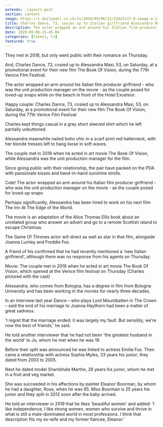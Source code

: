 ```yaml
---
extends: _layouts.post
section: content
image: https://i.dailymail.co.uk/1s/2020/09/06/15/32843172-0-image-a-11_1599403204912.jpg 
title: Charles Dance, 73, cosies up to Italian girlfriend Alessandra Masi, 53, at Venice Film Festival 
description: The actor wrapped an arm around his Italian film producer girlfriend - who was the unit production manager on the movie - as they posed for snaps while on the beach in front of the Hotel Excelsior 
date: 2020-09-06-15-45-04 
categories: [latest, tv] 
featured: true 
--- 
```

They met in 2018, but only went public with their romance on Thursday. 

And, Charles Dance, 73, cosied up to Alessandra Masi, 53, on Saturday, at a promotional event for their new film The Book Of Vision, during the 77th Venice Film Festival.

The actor wrapped an arm around his Italian film producer girlfriend - who was the unit production manager on the movie - as the couple posed for loved-up snaps while on the beach in front of the Hotel Excelsior.  

Happy couple: Charles Dance, 73, cosied up to Alessandra Masi, 53, on Saturday, at a promotional event for their new film The Book Of Vision, during the 77th Venice Film Festival

Charles kept things casual in a grey short sleeved shirt which he left partially unbuttoned. 

Alessandra meanwhile nailed boho chic in a scarf print red halterneck, with her blonde tresses left to hang loose in soft waves.

The couple met in 2018 when he acted in art movie The Book Of Vision, while Alessandra was the unit production manager for the film. 

Since going public with their relationship, the pair have packed on the PDA with passionate kisses and hand-in-hand sunshine strolls.  

Cute! The actor wrapped an arm around his Italian film producer girlfriend - who was the unit production manager on the movie - as the couple posed for loved-up snaps

Perhaps significantly, Alessandra has been hired to work on his next film The Inn At The Edge of the World.

The movie is an adaptation of the Alice Thomas Ellis book about an unrelated group who answer an advert and go to a remote Scottish island to escape Christmas.

The Game Of Thrones actor will direct as well as star in that film, alongside Joanna Lumley and Freddie Fox.   

A friend of his confirmed that he had recently mentioned a 'new Italian girlfriend', although there was no response from his agents on Thursday.

Movie: The couple met in 2018 when he acted in art movie The Book Of Vision, which opened at the Venice film festival on Thursday (Charles pictured with the cast)

Alessandra, who comes from Bologna, has a degree in film from Bologna University and has been working in the movies for nearly three decades.

In an interview last year Dance – who plays Lord Mountbatten in The Crown – said the end of his marriage to Joanna Haythorn had been a matter of great sadness. 

'I regret that the marriage ended; it was largely my fault. But sensibly, we're now the best of friends,' he said.  

He told another interviewer that he had not been 'the greatest husband in the world' to Jo, whom he met when he was 19. 

Before their split was announced he was linked to actress Emilia Fox. Then came a relationship with actress Sophia Myles, 33 years his junior; they dated from 2003 to 2005.

Next he dated model Shambhala Marthe, 26 years his junior, whom he met in a fruit and veg market. 

She was succeeded in his affections by painter Eleanor Boorman, by whom he had a daughter, Rose, when he was 65. Miss Boorman is 25 years his junior and they split in 2012 soon after the baby arrived.

He told an interviewer in 2019 that he likes 'beautiful women' and added: 'I like independence, I like strong women, women who survive and thrive in what is still a male-dominated world in most professions. I think that description fits my ex-wife and my former fiancee, Eleanor.'

